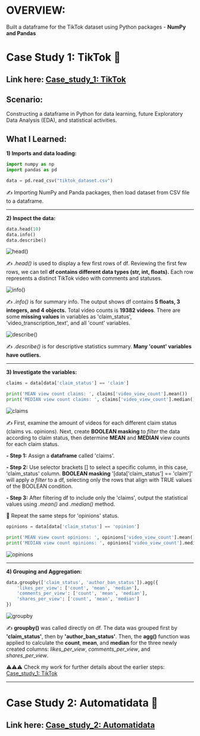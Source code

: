 # OVERVIEW:
Built a dataframe for the TikTok dataset using Python packages - **NumPy and Pandas** 

# Case Study 1: TikTok 🎵
## Link here: [Case_study_1: TikTok](https://github.com/amy941/Google_Advanced_Module-2_Python/blob/main/Case%20Study%202_TikTok.ipynb)

## Scenario: 
Constructing a dataframe in Python for data learning, future Exploratory Data Analysis (EDA), and statistical activities.

## What I Learned:
**1) Imports and data loading:**
```python
import numpy as np
import pandas as pd
```

```python
data = pd.read_csv("tiktok_dataset.csv")
```
✍️ Importing NumPy and Panda packages, then load dataset from CSV file to a dataframe.

---
**2) Inspect the data:**
```python
data.head(10)
data.info()
data.describe()
```

![head()](https://github.com/user-attachments/assets/77200b7a-3eca-486b-af2e-1171fc5f1b65)

✍️ *.head()* is used to display a few first rows of df. Reviewing the first few rows, we can tell **df contains different data types (str, int, floats).** Each row represents a distinct TikTok video with comments and statuses. 


![info()](https://github.com/user-attachments/assets/145e3092-8493-4ed5-969a-2dcd6c8ed669)

✍️ *.info()* is for summary info. The output shows df contains **5 floats, 3 integers, and 4 objects.** Total video counts is **19382 videos**. There are some **missing values** in variables as 'claim_status', 'video_transcription_text', and all 'count' variables.


![describe()](https://github.com/user-attachments/assets/2c234a9d-8059-45f4-b39a-8381b3be542a)

✍️ *.describe()* is for descriptive statistics summary. **Many 'count' variables have outliers.**

---
**3) Investigate the variables:**

```python
claims = data[data['claim_status'] == 'claim']

print('MEAN view count claims: ', claims['video_view_count'].mean())
print('MEDIAN view count claims: ', claims['video_view_count'].median())
```

![claims](https://github.com/user-attachments/assets/c15340e5-3f41-40f4-9e6f-f2434da4f6ab)

✍️ First, examine the amount of videos for each different claim status (claims vs. opinions).
Next, create **BOOLEAN masking** to *filter* the data according to claim status, then determine **MEAN** and **MEDIAN** view counts for each claim status. 

**- Step 1:** Assign a **dataframe** called 'claims'.

**- Step 2:** Use selector brackets [] to select a specific column, in this case, 'claim_status' column. **BOOLEAN masking** '[data['claim_status'] == 'claim']' will apply *a filter* to a df, selecting only the rows that align with TRUE values of the BOOLEAN condition.

**- Step 3:** After filtering df to include only the 'claims', output the statistical values using *.mean()* and *.median()* method.
  
🔁 Repeat the same steps for 'opinions' status.

```python
opinions = data[data['claim_status'] == 'opinion']

print('MEAN view count opinions: ', opinions['video_view_count'].mean())
print('MEDIAN view count opinions: ', opinions['video_view_count'].median())
```

![opinions](https://github.com/user-attachments/assets/5ccba3a3-1459-4d77-a3a5-99f065789bf1)

---
**4) Grouping and Aggregation:**

```python
data.groupby(['claim_status', 'author_ban_status']).agg({
    'likes_per_view': ['count', 'mean', 'median'],
    'comments_per_view': ['count', 'mean', 'median'],
    'shares_per_view': ['count', 'mean', 'median']
})
```

![groupby](https://github.com/user-attachments/assets/d722f2bf-ad36-4ba8-a568-84e8faf21183)

✍️ **groupby()** was called directly on df. The data was grouped first by **'claim_status'**, then by **'author_ban_status'**. Then, the **agg()** function was applied to calculate the **count**, **mean**, and **median** for the three newly created columns: *likes_per_view*, *comments_per_view*, and *shares_per_view*.

⚠️⚠️⚠️ Check my work for further details about the earlier steps: [Case_study_1: TikTok](https://github.com/amy941/Google_Advanced_Module-2_Python/blob/main/Case%20Study%202_TikTok.ipynb) 

---
# Case Study 2: Automatidata 🚕
## Link here: [Case_study_2: Automatidata](https://github.com/amy941/Google_Advanced_Module-2_Python/blob/main/Case%20Study%201_Automatidata.ipynb)
